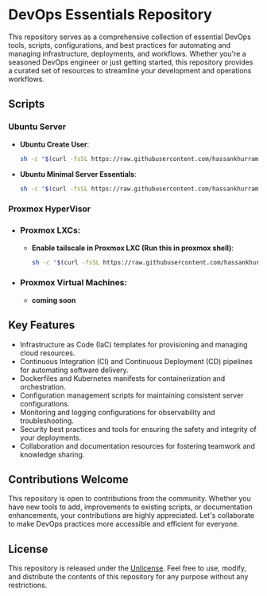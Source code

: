 # DevOps Essentials Repository

This repository serves as a comprehensive collection of essential DevOps tools, scripts, configurations, and best practices for automating and managing infrastructure, deployments, and workflows. Whether you're a seasoned DevOps engineer or just getting started, this repository provides a curated set of resources to streamline your development and operations workflows.


## Scripts

### Ubuntu Server

- **Ubuntu Create User**:
  ```bash
  sh -c "$(curl -fsSL https://raw.githubusercontent.com/hassankhurram/devops/main/scripts/ubuntu-server/create-sudo-user.sh)"

- **Ubuntu Minimal Server Essentials**:
  ```bash
  sh -c "$(curl -fsSL https://raw.githubusercontent.com/hassankhurram/devops/main/scripts/ubuntu-server/ubuntu-minimal.sh)"

### Proxmox HyperVisor

  - ### Proxmox LXCs:
    - **Enable tailscale in Proxmox LXC (Run this in proxmox shell)**:
      ```bash
      sh -c "$(curl -fsSL https://raw.githubusercontent.com/hassankhurram/devops/main/scripts/proxmox/enable-tailscale-in-lxc.sh)"

  - ### Proxmox Virtual Machines:
    - **coming soon**
    
## Key Features

- Infrastructure as Code (IaC) templates for provisioning and managing cloud resources.
- Continuous Integration (CI) and Continuous Deployment (CD) pipelines for automating software delivery.
- Dockerfiles and Kubernetes manifests for containerization and orchestration.
- Configuration management scripts for maintaining consistent server configurations.
- Monitoring and logging configurations for observability and troubleshooting.
- Security best practices and tools for ensuring the safety and integrity of your deployments.
- Collaboration and documentation resources for fostering teamwork and knowledge sharing.

## Contributions Welcome

This repository is open to contributions from the community. Whether you have new tools to add, improvements to existing scripts, or documentation enhancements, your contributions are highly appreciated. Let's collaborate to make DevOps practices more accessible and efficient for everyone.

## License

This repository is released under the [Unlicense](https://unlicense.org). Feel free to use, modify, and distribute the contents of this repository for any purpose without any restrictions.

